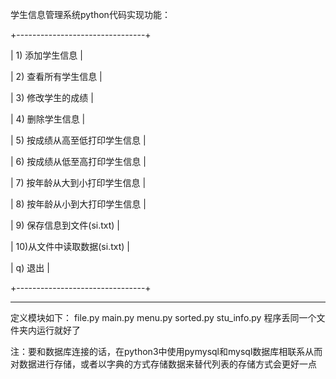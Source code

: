 学生信息管理系统python代码实现功能：

+--------------------------------+

|  1) 添加学生信息                 |

|  2) 查看所有学生信息              |

|  3) 修改学生的成绩                |

|  4) 删除学生信息                 |

|  5) 按成绩从高至低打印学生信息      |

|  6) 按成绩从低至高打印学生信息      |

|  7) 按年龄从大到小打印学生信息      |

|  8) 按年龄从小到大打印学生信息      |

|  9) 保存信息到文件(si.txt)        |

|  10)从文件中读取数据(si.txt)      |

|  q) 退出                        |

+--------------------------------+

-------------------------------------------------------------------------

定义模块如下：
file.py  main.py  menu.py  sorted.py  stu_info.py
程序丢同一个文件夹内运行就好了

注：要和数据库连接的话，在python3中使用pymysql和mysql数据库相联系从而对数据进行存储，或者以字典的方式存储数据来替代列表的存储方式会更好一点
